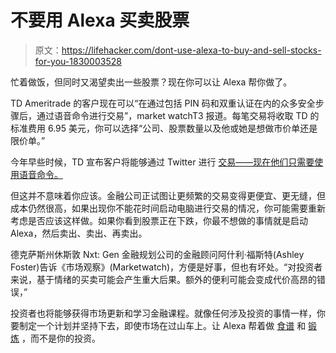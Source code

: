 # 不要用 Alexa 买卖股票

> 原文：<https://lifehacker.com/dont-use-alexa-to-buy-and-sell-stocks-for-you-1830003528>

忙着做饭，但同时又渴望卖出一些股票？现在你可以让 Alexa 帮你做了。



TD Ameritrade 的客户现在可以“在通过包括 PIN 码和双重认证在内的众多安全步骤后，通过语音命令进行交易”，market watchT3 报道。每笔交易将收取 TD 的标准费用 6.95 美元，你可以选择“公司、股票数量以及他或她是想做市价单还是限价单。”

今年早些时候，TD 宣布客户将能够通过 Twitter 进行 [交易——现在他们只需要使用语音命令。](https://twocents.lifehacker.com/td-ameritrade-now-lets-you-trade-via-tweet-1822833665#_ga=2.106756035.1994079707.1540488657-594046802.1524762060)

但这并不意味着你应该。金融公司正试图让更频繁的交易变得更便宜、更无缝，但成本仍然很高，如果出现你不能花时间启动电脑进行交易的情况，你可能需要重新考虑是否应该这样做。如果你看到股票正在下跌，你最不想做的事情就是启动 Alexa，然后卖出、卖出、再卖出。

德克萨斯州休斯敦 Nxt: Gen 金融规划公司的金融顾问阿什利·福斯特(Ashley Foster)告诉《市场观察》(Marketwatch)，方便是好事，但也有坏处。“对投资者来说，基于情绪的买卖可能会产生重大后果。额外的便利可能会变成代价高昂的错误，”

投资者也将能够获得市场更新和学习金融课程。就像任何涉及投资的事情一样，你要制定一个计划并坚持下去，即使市场在过山车上。让 Alexa 帮着做 [食谱](https://lifehacker.com/the-alexa-skills-that-are-actually-worth-using-1791616099) 和 [锻炼](https://lifehacker.com/use-alexa-as-a-7-minute-workout-coach-with-this-skill-1828445511) ，而不是你的投资。